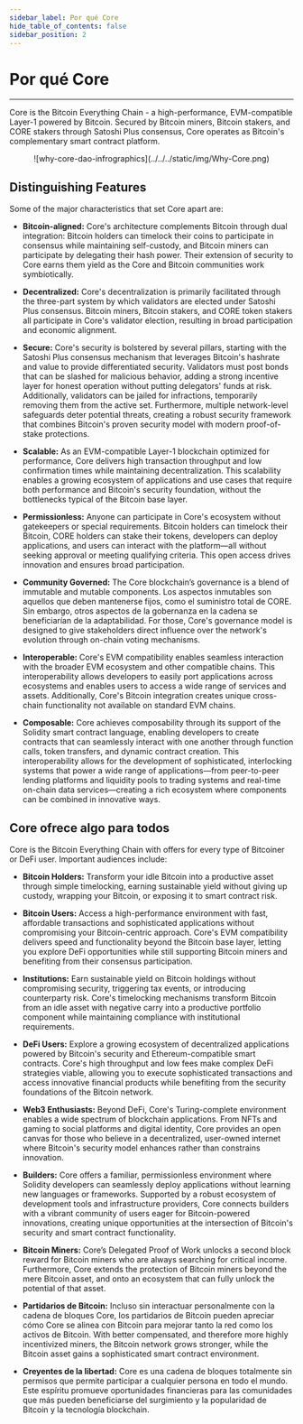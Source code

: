 ```yaml
---
sidebar_label: Por qué Core
hide_table_of_contents: false
sidebar_position: 2
---
```


# Por qué  Core

---

Core is the Bitcoin Everything Chain - a high-performance, EVM-compatible Layer-1 powered by Bitcoin. Secured by Bitcoin miners, Bitcoin stakers, and CORE stakers through Satoshi Plus consensus, Core operates as Bitcoin's complementary smart contract platform.

<p align="center">
![why-core-dao-infrographics](../../../static/img/Why-Core.png)
</p>

## Distinguishing Features

Some of the major characteristics that set Core apart are:

- **Bitcoin-aligned:**  Core's architecture complements Bitcoin through dual integration: Bitcoin holders can timelock their coins to participate in consensus while maintaining self-custody, and Bitcoin miners can participate by delegating their hash power. Their extension of security to Core earns them yield as the Core and Bitcoin communities work symbiotically.

- **Decentralized:** Core's decentralization is primarily facilitated through the three-part system by which validators are elected under Satoshi Plus consensus. Bitcoin miners, Bitcoin stakers, and CORE token stakers all participate in Core's validator election, resulting in broad participation and economic alignment.

- **Secure:** Core's security is bolstered by several pillars, starting with the Satoshi Plus consensus mechanism that leverages Bitcoin's hashrate and value to provide differentiated security. Validators must post bonds that can be slashed for malicious behavior, adding a strong incentive layer for honest operation without putting delegators' funds at risk. Additionally, validators can be jailed for infractions, temporarily removing them from the active set. Furthermore, multiple network-level safeguards deter potential threats, creating a robust security framework that combines Bitcoin's proven security model with modern proof-of-stake protections.

- **Scalable:** As an EVM-compatible Layer-1 blockchain optimized for performance, Core delivers high transaction throughput and low confirmation times while maintaining decentralization. This scalability enables a growing ecosystem of applications and use cases that require both performance and Bitcoin's security foundation, without the bottlenecks typical of the Bitcoin base layer.

- **Permissionless:** Anyone can participate in Core's ecosystem without gatekeepers or special requirements. Bitcoin holders can timelock their Bitcoin, CORE holders can stake their tokens, developers can deploy applications, and users can interact with the platform—all without seeking approval or meeting qualifying criteria. This open access drives innovation and ensures broad participation.

- **Community Governed:** The Core blockchain’s governance is a blend of immutable and mutable components. Los aspectos inmutables son aquellos que deben mantenerse fijos, como el suministro total de CORE. Sin embargo, otros aspectos de la gobernanza en la cadena se beneficiarían de la adaptabilidad. For those, Core's governance model is designed to give stakeholders direct influence over the network's evolution through on-chain voting mechanisms.

- **Interoperable:** Core's EVM compatibility enables seamless interaction with the broader EVM ecosystem and other compatible chains. This interoperability allows developers to easily port applications across ecosystems and enables users to access a wide range of services and assets. Additionally, Core's Bitcoin integration creates unique cross-chain functionality not available on standard EVM chains.

- **Composable:** Core achieves composability through its support of the Solidity smart contract language, enabling developers to create contracts that can seamlessly interact with one another through function calls, token transfers, and dynamic contract creation. This interoperability allows for the development of sophisticated, interlocking systems that power a wide range of applications—from peer-to-peer lending platforms and liquidity pools to trading systems and real-time on-chain data services—creating a rich ecosystem where components can be combined in innovative ways.

## Core ofrece algo para todos

Core is the Bitcoin Everything Chain with offers for every type of Bitcoiner or DeFi user. Important audiences include:

- **Bitcoin Holders:** Transform your idle Bitcoin into a productive asset through simple timelocking, earning sustainable yield without giving up custody, wrapping your Bitcoin, or exposing it to smart contract risk.

- **Bitcoin Users:** Access a high-performance environment with fast, affordable transactions and sophisticated applications without compromising your Bitcoin-centric approach. Core's EVM compatibility delivers speed and functionality beyond the Bitcoin base layer, letting you explore DeFi opportunities while still supporting Bitcoin miners and benefiting from their consensus participation.

- **Institutions:** Earn sustainable yield on Bitcoin holdings without compromising security, triggering tax events, or introducing counterparty risk. Core's timelocking mechanisms transform Bitcoin from an idle asset with negative carry into a productive portfolio component while maintaining compliance with institutional requirements.

- **DeFi Users:** Explore a growing ecosystem of decentralized applications powered by Bitcoin's security and Ethereum-compatible smart contracts. Core's high throughput and low fees make complex DeFi strategies viable, allowing you to execute sophisticated transactions and access innovative financial products while benefiting from the security foundations of the Bitcoin network.

- **Web3 Enthusiasts:** Beyond DeFi, Core's Turing-complete environment enables a wide spectrum of blockchain applications. From NFTs and gaming to social platforms and digital identity, Core provides an open canvas for those who believe in a decentralized, user-owned internet where Bitcoin's security model enhances rather than constrains innovation.

- **Builders:** Core offers a familiar, permissionless environment where Solidity developers can seamlessly deploy applications without learning new languages or frameworks. Supported by a robust ecosystem of development tools and infrastructure providers, Core connects builders with a vibrant community of users eager for Bitcoin-powered innovations, creating unique opportunities at the intersection of Bitcoin's security and smart contract functionality.

- **Bitcoin Miners:** Core’s Delegated Proof of Work unlocks a second block reward for Bitcoin miners who are always searching for critical income. Furthermore, Core extends the protection of Bitcoin miners beyond the mere Bitcoin asset, and onto an ecosystem that can fully unlock the potential of that asset.

- **Partidarios de Bitcoin:** Incluso sin interactuar personalmente con la cadena de bloques Core, los partidarios de Bitcoin pueden apreciar cómo Core se alinea con Bitcoin para mejorar tanto la red como los activos de Bitcoin. With better compensated, and therefore more highly incentivized miners, the Bitcoin network grows stronger, while the Bitcoin asset gains a sophisticated smart contract environment.

- **Creyentes de la libertad:** Core es una cadena de bloques totalmente sin permisos que permite participar a cualquier persona en todo el mundo. Este espíritu promueve oportunidades financieras para las comunidades que más pueden beneficiarse del surgimiento y la popularidad de Bitcoin y la tecnología blockchain.